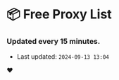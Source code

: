 # :package: Free Proxy List
### Updated every 15 minutes.

- Last updated: `2024-09-13 13:04`

:heart:
